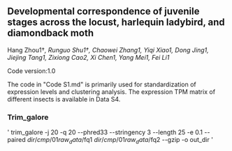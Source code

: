 ## Developmental correspondence of juvenile stages across the locust, harlequin ladybird, and diamondback moth

Hang Zhou1†*, Runguo Shu1†, Chaowei Zhang1, Yiqi Xiao1, Dong Jing1, Jiejing Tang1, Zixiong Cao2, Xi Chen1, Yang Mei1, Fei Li1*

Code version:1.0

The code in "Code S1.md" is primarily used for standardization of expression levels and clustering analysis. The expression TPM matrix of different insects is available in Data S4.

### Trim_galore
'
trim_galore -j 20 -q 20 --phred33 --stringency 3 --length 25 -e 0.1 --paired $dir/cmp/01raw_data/$fq1 $dir/cmp/01raw_data/$fq2 --gzip -o out_dir
'
